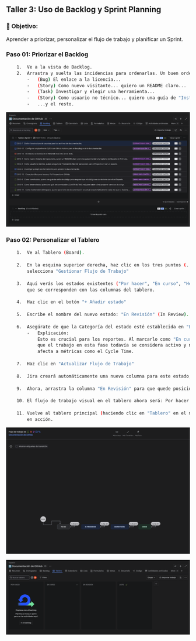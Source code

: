 ## Taller 3: Uso de Backlog y Sprint Planning

### 📌 Objetivo: 

Aprender a priorizar, personalizar el flujo de trabajo y planificar un Sprint.

### Paso 01: Priorizar el Backlog

```bash
    1.  Ve a la vista de Backlog.
    2.  Arrastra y suelta las incidencias para ordenarlas. Un buen orden inicial podría ser:
        -   (Bug) El enlace a la licencia...
        -   (Story) Como nuevo visitante... quiero un README claro...
        -   (Task) Investigar y elegir una herramienta...
        -   (Story) Como usuario no técnico... quiero una guía de "Instalación Rápida"...
        -   ...y el resto.
```

<p align="center">
  <img src="./img/lab-03/answer-01.png" alt="answer-01" width="900">
</p>


### Paso 02: Personalizar el Tablero

```bash
    1.  Ve al Tablero (Board).

    2.  En la esquina superior derecha, haz clic en los tres puntos (...) y 
        selecciona "Gestionar Flujo de Trabajo"

    3.  Aquí verás los estados existentes ("Por hacer", "En curso", "Hecho")
        que se corresponden con las columnas del tablero.

    4.  Haz clic en el botón "+ Añadir estado"

    5.  Escribe el nombre del nuevo estado: "En Revisión" (In Review).

    6.  Asegúrate de que la Categoría del estado esté establecida en "En curso" (In Progress).
        -   Explicación:
            Esto es crucial para los reportes. Al marcarlo como "En curso", le indicas a Jira
            que el trabajo en esta fase todavía se considera activo y no está terminado, lo cual
            afecta a métricas como el Cycle Time.

    7.  Haz clic en "Actualizar Flujo de Trabajo"

    8.  Jira creará automáticamente una nueva columna para este estado, normalmente al final.

    9.  Ahora, arrastra la columna "En Revisión" para que quede posicionada entre "En curso" y "Hecho".

    10. El flujo de trabajo visual en el tablero ahora será: Por hacer -> En curso -> En Revisión -> Hecho.

    11. Vuelve al tablero principal (haciendo clic en "Tablero" en el menú lateral) para ver tu nueva columna
        en acción.
```

<p align="center">
  <img src="./img/lab-03/answer-02A.png" alt="answer-02A" width="900">
</p>

<p align="center">
  <img src="./img/lab-03/answer-02B.png" alt="answer-02B" width="900">
</p>